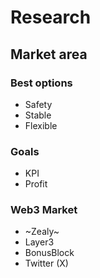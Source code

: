 # Research

## Market area

### Best options

- Safety
- Stable
- Flexible

### Goals
- KPI
- Profit

### Web3 Market
- ~Zealy~
- Layer3
- BonusBlock
- Twitter (X)
